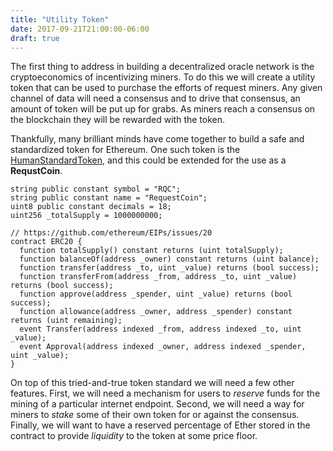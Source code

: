 ```yaml
---
title: "Utility Token"
date: 2017-09-21T21:00:00-06:00
draft: true
---
```

The first thing to address in building a decentralized oracle network is the cryptoeconomics of incentivizing miners. To do this we will create a utility token that can be used to purchase the efforts of request miners. Any given channel of data will need a consensus and to drive that consensus, an amount of token will be put up for grabs. As miners reach a consensus on the blockchain they will be rewarded with the token.

Thankfully, many brilliant minds have come together to build a safe and standardized token for Ethereum. One such token is the  [HumanStandardToken](https://github.com/ConsenSys/Tokens/blob/master/contracts/HumanStandardToken.sol), and this could be extended for the use as a **RequstCoin**.

```
string public constant symbol = "RQC";
string public constant name = "RequestCoin";
uint8 public constant decimals = 18;
uint256 _totalSupply = 1000000000;
```

```
// https://github.com/ethereum/EIPs/issues/20
contract ERC20 {
  function totalSupply() constant returns (uint totalSupply);
  function balanceOf(address _owner) constant returns (uint balance);
  function transfer(address _to, uint _value) returns (bool success);
  function transferFrom(address _from, address _to, uint _value) returns (bool success);
  function approve(address _spender, uint _value) returns (bool success);
  function allowance(address _owner, address _spender) constant returns (uint remaining);
  event Transfer(address indexed _from, address indexed _to, uint _value);
  event Approval(address indexed _owner, address indexed _spender, uint _value);
}
```

On top of this tried-and-true token standard we will need a few other features. First, we will need a mechanism for users to *reserve* funds for the mining of a particular internet endpoint. Second, we will need a way for miners to *stake* some of their own token for or against the consensus. Finally, we will want to have a reserved percentage of Ether stored in the contract to provide *liquidity* to the token at some price floor.
